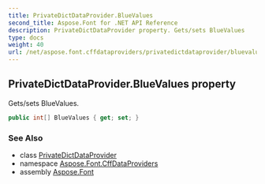 ```yaml
---
title: PrivateDictDataProvider.BlueValues
second_title: Aspose.Font for .NET API Reference
description: PrivateDictDataProvider property. Gets/sets BlueValues
type: docs
weight: 40
url: /net/aspose.font.cffdataproviders/privatedictdataprovider/bluevalues/
---
```

## PrivateDictDataProvider.BlueValues property

Gets/sets BlueValues.

```csharp
public int[] BlueValues { get; set; }
```

### See Also

* class [PrivateDictDataProvider](../)
* namespace [Aspose.Font.CffDataProviders](../../../aspose.font.cffdataproviders/)
* assembly [Aspose.Font](../../../)


